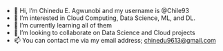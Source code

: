 - 👋 Hi, I’m Chinedu E. Agwunobi and my username is @Chile93
- 👀 I’m interested in Cloud Computing, Data Science, ML, and DL.
- 🌱 I’m currently learning all of them
- 💞️ I’m looking to collaborate on Data Science and Cloud projects
- 📫 You can contact me via my email address; chinedu9613@gmail.com

<!---
Chile93/Chile93 is a ✨ special ✨ repository because its `README.md` (this file) appears on your GitHub profile.
You can click the Preview link to take a look at your changes.
--->

